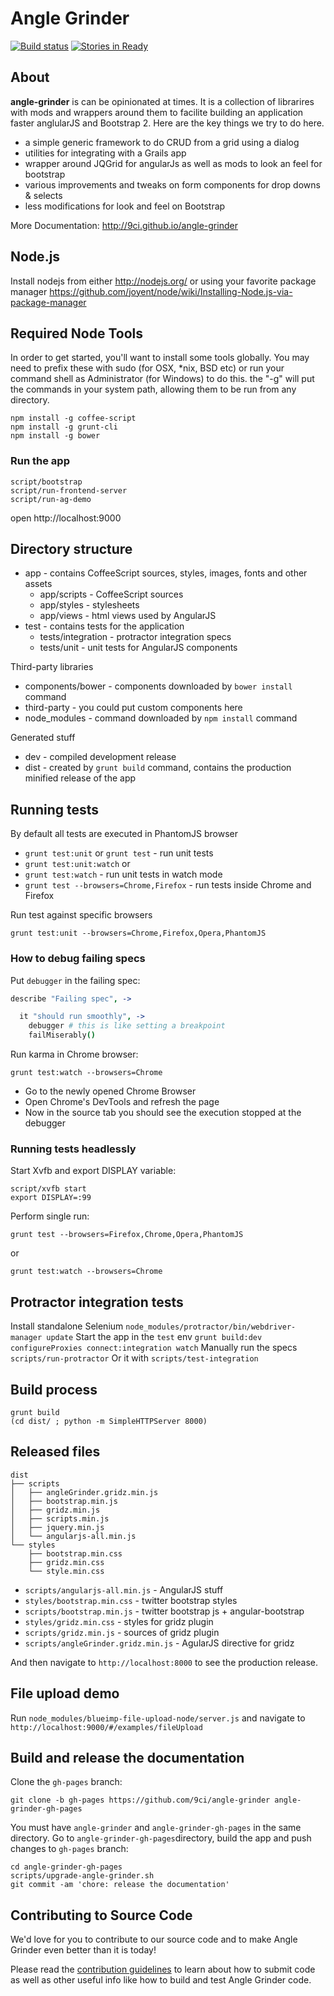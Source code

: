 # Angle Grinder

[![Build status](https://secure.travis-ci.org/9ci/angle-grinder.png)](http://travis-ci.org/9ci/angle-grinder)
[![Stories in Ready](https://badge.waffle.io/9ci/angle-grinder.png)](http://waffle.io/9ci/angle-grinder)

## About
__angle-grinder__ is can be opinionated at times. It is a collection of librarires with mods and wrappers around them to facilite building an application faster anglularJS and Bootstrap 2.
Here are the key things we try to do here.

- a simple generic framework to do CRUD from a grid using a dialog
- utilities for integrating with a Grails app
- wrapper around JQGrid for angularJs as well as mods to look an feel for bootstrap
- various improvements and tweaks on form components for drop downs & selects
- less modifications for look and feel on Bootstrap

More Documentation: http://9ci.github.io/angle-grinder

## Node.js

Install nodejs from either http://nodejs.org/ or using your favorite package manager https://github.com/joyent/node/wiki/Installing-Node.js-via-package-manager

## Required Node Tools

In order to get started, you'll want to install some tools globally. You may need to prefix these with sudo (for OSX, *nix, BSD etc) or run your command shell as Administrator (for Windows) to do this. the "-g" will put the commands in your system path, allowing them to be run from any directory.

```
npm install -g coffee-script
npm install -g grunt-cli
npm install -g bower
```

### Run the app

```
script/bootstrap
script/run-frontend-server
script/run-ag-demo
```

open http://localhost:9000

## Directory structure

* app - contains CoffeeScript sources, styles, images, fonts and other assets
  * app/scripts - CoffeeScript sources
  * app/styles - stylesheets
  * app/views - html views used by AngularJS
* test - contains tests for the application
  * tests/integration - protractor integration specs
  * tests/unit - unit tests for AngularJS components

Third-party libraries

* components/bower - components downloaded by `bower install` command
* third-party - you could put custom components here
* node_modules - command downloaded by `npm install` command

Generated stuff

* dev - compiled development release
* dist - created by `grunt build` command, contains the production minified release of the app

## Running tests

By default all tests are executed in PhantomJS browser

* `grunt test:unit` or `grunt test` - run unit tests
* `grunt test:unit:watch` or
* `grunt test:watch` - run unit tests in watch mode
* `grunt test --browsers=Chrome,Firefox` - run tests inside Chrome and Firefox

Run test against specific browsers

`grunt test:unit --browsers=Chrome,Firefox,Opera,PhantomJS`

### How to debug failing specs

Put `debugger` in the failing spec:

```coffee
describe "Failing spec", ->

  it "should run smoothly", ->
    debugger # this is like setting a breakpoint
    failMiserably()
```

Run karma in Chrome browser:

`grunt test:watch --browsers=Chrome`

* Go to the newly opened Chrome Browser
* Open Chrome's DevTools and refresh the page
* Now in the source tab you should see the execution stopped at the debugger

### Running tests headlessly

Start Xvfb and export DISPLAY variable:

```
script/xvfb start
export DISPLAY=:99
```

Perform single run:

`grunt test --browsers=Firefox,Chrome,Opera,PhantomJS`

or

`grunt test:watch --browsers=Chrome`

## Protractor integration tests

Install standalone Selenium `node_modules/protractor/bin/webdriver-manager update`
Start the app in the `test` env `grunt build:dev` `configureProxies connect:integration watch`
Manually run the specs `scripts/run-protractor`
Or it with `scripts/test-integration`

## Build process

```
grunt build
(cd dist/ ; python -m SimpleHTTPServer 8000)
```

## Released files

```
dist
├── scripts
│   ├── angleGrinder.gridz.min.js
│   ├── bootstrap.min.js
│   ├── gridz.min.js
│   ├── scripts.min.js
│   ├── jquery.min.js
│   └── angularjs-all.min.js
└── styles
    ├── bootstrap.min.css
    ├── gridz.min.css
    └── style.min.css
```

* `scripts/angularjs-all.min.js` - AngularJS stuff
* `styles/bootstrap.min.css` - twitter bootstrap styles
* `scripts/bootstrap.min.js` - twitter bootstrap js + angular-bootstrap
* `styles/gridz.min.css` - styles for gridz plugin
* `scripts/gridz.min.js` - sources of gridz plugin
* `scripts/angleGrinder.gridz.min.js` - AgularJS directive for gridz

And then navigate to `http://localhost:8000` to see the production release.

## File upload demo

Run `node_modules/blueimp-file-upload-node/server.js`
and navigate to `http://localhost:9000/#/examples/fileUpload`

## Build and release the documentation

Clone the `gh-pages` branch:

`git clone -b gh-pages https://github.com/9ci/angle-grinder angle-grinder-gh-pages`

You must have `angle-grinder` and `angle-grinder-gh-pages` in the same directory.
Go to `angle-grinder-gh-pages`directory,  build the app and push changes to `gh-pages` branch:

```
cd angle-grinder-gh-pages
scripts/upgrade-angle-grinder.sh
git commit -am 'chore: release the documentation'
```

## Contributing to Source Code

We'd love for you to contribute to our source code and to make Angle Grinder even
better than it is today!

 Please read the [contribution guidelines][contribute] to learn about how to submit code as well as
 other useful info like how to build and test Angle Grinder code.

[contribute]: https://docs.google.com/document/d/1QrDFcIiPjSLDn3EL15IJygNPiHORgU1_OOAqWjiDU5Y/edit#
